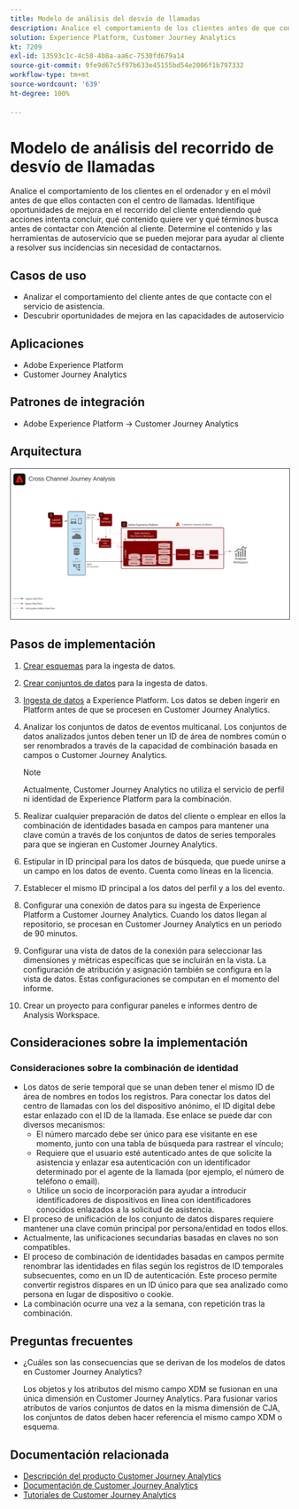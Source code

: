 ```yaml
---
title: Modelo de análisis del desvío de llamadas
description: Analice el comportamiento de los clientes antes de que contacten con el centro de llamadas.
solution: Experience Platform, Customer Journey Analytics
kt: 7209
exl-id: 13593c1c-4c58-4b8a-aa6c-7530fd679a14
source-git-commit: 9fe9d67c5f97b633e45155bd54e2006f1b797332
workflow-type: tm+mt
source-wordcount: '639'
ht-degree: 100%

---
```


# Modelo de análisis del recorrido de desvío de llamadas

Analice el comportamiento de los clientes en el ordenador y en el móvil antes de que ellos contacten con el centro de llamadas. Identifique oportunidades de mejora en el recorrido del cliente entendiendo qué acciones intenta concluir, qué contenido quiere ver y qué términos busca antes de contactar con Atención al cliente. Determine el contenido y las herramientas de autoservicio que se pueden mejorar para ayudar al cliente a resolver sus incidencias sin necesidad de contactarnos.

## Casos de uso

* Analizar el comportamiento del cliente antes de que contacte con el servicio de asistencia.
* Descubrir oportunidades de mejora en las capacidades de autoservicio

## Aplicaciones

* Adobe Experience Platform
* Customer Journey Analytics

## Patrones de integración

* Adobe Experience Platform → Customer Journey Analytics

## Arquitectura

<img src="assets/CJA.svg" alt="Arquitectura de referencia para el modelo de Customer Journey Analytics" style="border:1px solid #4a4a4a" />

## Pasos de implementación

1. [Crear esquemas](https://experienceleague.adobe.com/docs/platform-learn/tutorials/schemas/create-a-schema.html?lang=es) para la ingesta de datos.
1. [Crear conjuntos de datos](https://experienceleague.adobe.com/docs/platform-learn/tutorials/data-ingestion/create-datasets-and-ingest-data.html?lang=es) para la ingesta de datos.
1. [Ingesta de datos](https://experienceleague.adobe.com/?recommended=ExperiencePlatform-D-1-2020.1.dataingestion&amp;lang=es) a Experience Platform.
Los datos se deben ingerir en Platform antes de que se procesen en Customer Journey Analytics.
1. Analizar los conjuntos de datos de eventos multicanal.
Los conjuntos de datos analizados juntos deben tener un ID de área de nombres común o ser renombrados a través de la capacidad de combinación basada en campos o Customer Journey Analytics. 

   >[!NOTE]
   >
   >Actualmente, Customer Journey Analytics no utiliza el servicio de perfil ni identidad de Experience Platform para la combinación.

1. Realizar cualquier preparación de datos del cliente o emplear en ellos la combinación de identidades basada en campos para mantener una clave común a través de los conjuntos de datos de series temporales para que se ingieran en Customer Journey Analytics.
1. Estipular in ID principal para los datos de búsqueda, que puede unirse a un campo en los datos de evento. Cuenta como líneas en la licencia.
1. Establecer el mismo ID principal a los datos del perfil y a los del evento.
1. Configurar una conexión de datos para su ingesta de Experience Platform a Customer Journey Analytics. Cuando los datos llegan al repositorio, se procesan en Customer Journey Analytics en un periodo de 90 minutos.
1. Configurar una vista de datos de la conexión para seleccionar las dimensiones y métricas específicas que se incluirán en la vista. La configuración de atribución y asignación también se configura en la vista de datos. Estas configuraciones se computan en el momento del informe.
1. Crear un proyecto para configurar paneles e informes dentro de Analysis Workspace.

## Consideraciones sobre la implementación

### Consideraciones sobre la combinación de identidad

* Los datos de serie temporal que se unan deben tener el mismo ID de área de nombres en todos los registros. Para conectar los datos del centro de llamadas con los del dispositivo anónimo, el ID digital debe estar enlazado con el ID de la llamada. Ese enlace se puede dar con diversos mecanismos:
   * El número marcado debe ser único para ese visitante en ese momento, junto con una tabla de búsqueda para rastrear el vínculo;
   * Requiere que el usuario esté autenticado antes de que solicite la asistencia y enlazar esa autenticación con un identificador determinado por el agente de la llamada (por ejemplo, el número de teléfono o email).
   * Utilice un socio de incorporación para ayudar a introducir identificadores de dispositivos en línea con identificadores conocidos enlazados a la solicitud de asistencia.
* El proceso de unificación de los conjunto de datos dispares requiere mantener una clave común principal por persona/entidad en todos ellos.
* Actualmente, las unificaciones secundarias basadas en claves no son compatibles.
* El proceso de combinación de identidades basadas en campos permite renombrar las identidades en filas según los registros de ID temporales subsecuentes, como en un ID de autenticación. Este proceso permite convertir registros dispares en un ID único para que sea analizado como persona en lugar de dispositivo o cookie.
* La combinación ocurre una vez a la semana, con repetición tras la combinación.

## Preguntas frecuentes

* ¿Cuáles son las consecuencias que se derivan de los modelos de datos en Customer Journey Analytics?

   Los objetos y los atributos del mismo campo XDM se fusionan en una única dimensión en Customer Journey Analytics. Para fusionar varios atributos de varios conjuntos de datos en la misma dimensión de CJA, los conjuntos de datos deben hacer referencia el mismo campo XDM o esquema.

## Documentación relacionada

* [Descripción del producto Customer Journey Analytics](https://helpx.adobe.com/es/legal/product-descriptions/customer-journey-analytics.html)
* [Documentación de Customer Journey Analytics](https://experienceleague.adobe.com/docs/customer-journey-analytics.html?lang=es)
* [Tutoriales de Customer Journey Analytics](https://experienceleague.adobe.com/docs/customer-journey-analytics-learn/tutorials/overview.html?lang=es)
